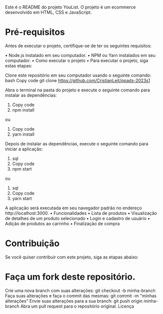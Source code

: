 Este é o README do projeto YouList. O projeto é um ecommerce desenvolvido em HTML, CSS e JavaScript.

# Pré-requisitos
Antes de executar o projeto, certifique-se de ter os seguintes requisitos:

•	Node.js instalado em seu computador.
•	NPM ou Yarn instalados em seu computador.
•	Como executar o projeto
•	Para executar o projeto, siga estas etapas:

Clone este repositório em seu computador usando o seguinte comando:
bash
Copy code
git clone https://github.com/CristianLeit/ppads-2023s1

Abra o terminal na pasta do projeto e execute o seguinte comando para instalar as dependências:

1. Copy code
2. npm install

ou

1. Copy code
2. yarn install

Depois de instalar as dependências, execute o seguinte comando para iniciar a aplicação:

1. sql
2. Copy code
3. npm start

ou

1. sql
2. Copy code
3. yarn start

A aplicação será executada em seu navegador padrão no endereço http://localhost:3000.
•	Funcionalidades
•	Lista de produtos
•	Visualização de detalhes de um produto selecionado
•	Login e cadastro de usuário
•	Adição de produtos ao carrinho
•	Finalização de compra

# Contribuição
Se você quiser contribuir com este projeto, siga as etapas abaixo:

# Faça um fork deste repositório.
Crie uma nova branch com suas alterações: git checkout -b minha-branch
Faça suas alterações e faça o commit das mesmas: git commit -m "minhas alterações"
Envie suas alterações para a sua branch: git push origin minha-branch
Abra um pull request para o repositório original.
Licença